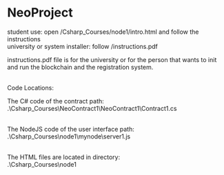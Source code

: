# NeoProject<br>
student use: open /Csharp_Courses/node1/intro.html and follow the instructions<br>
university or system installer: follow /instructions.pdf<br>

instructions.pdf file is for the university or for the person that wants to 
init and run the blockchain and the registration system.<br><br>

Code Locations:<br>

The C# code of the contract path: <br>
.\Csharp_Courses\NeoContract1\NeoContract1\Contract1.cs<br><br>

The NodeJS code of the user interface path:<br>
.\Csharp_Courses\node1\mynode\server1.js<br><br>

The HTML files are located in directory: <br>
.\Csharp_Courses\node1<br><br>
